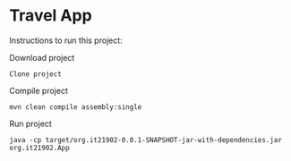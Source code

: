 # Travel App

Instructions to run this project:

Download project
```
Clone project
```

Compile project
```
mvn clean compile assembly:single
```

Run project
```
java -cp target/org.it21902-0.0.1-SNAPSHOT-jar-with-dependencies.jar org.it21902.App
```
